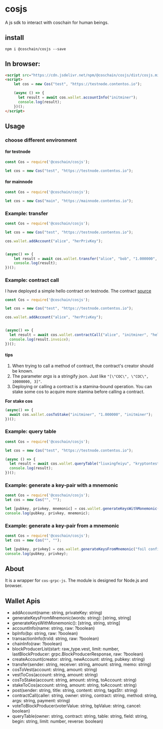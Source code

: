 # cosjs

A js sdk to interact with coschain for human beings.

## install

```shell
npm i @coschain/cosjs --save
```

## In browser:

```html
<script src="https://cdn.jsdelivr.net/npm/@coschain/cosjs/dist/cosjs.min.js"></script>
<script>
    let cos = new Cos("test", "https://testnode.contentos.io");

    (async () => {
      let result = await cos.wallet.accountInfo("initminer");
      console.log(result);
    })();
</script>
```

## Usage

### choose different environment

#### for testnode

```js
const Cos = require('@coschain/cosjs');

let cos = new Cos("test", "https://testnode.contentos.io");
```

#### for mainnode

```js
const Cos = require('@coschain/cosjs');

let cos = new Cos("main", "https://mainnode.contentos.io");
```

### Example: transfer

```js
const Cos = require('@coschain/cosjs');

let cos = new Cos("test", "https://testnode.contentos.io");

cos.wallet.addAccount("alice", "herPrivKey");


(async() => {
    let result = await cos.wallet.transfer("alice", "bob", "1.000000", "memo");
    console.log(result);
})();
```

### Example: contract call

I have deployed a simple hello contract on testnode. The contract [source](https://github.com/coschain/wasm-compiler/blob/master/contracts/hello/hello.cpp)


```js
const Cos = require('@coschain/cosjs');

let cos = new Cos("test", "https://testnode.contentos.io");

cos.wallet.addAccount("alice", "herPrivKey");


(async() => {
  let result = await cos.wallet.contractCall("alice", "initminer", "hello", "greet", "[]", "0.000000");
  console.log(result.invoice);
})();
```

#### tips

1. When trying to call a method of contract, the contract's creator should be known.
2. The parameter *args* is a stringify json. Just like `"[\"COC\", \"COC\", 10000000, 3]"`.
3. Deploying or calling a contract is a stamina-bound operation. You can stake some cos to acquire more stamina before calling a contract.

**For stake cos**

```js
(async() => {
  await cos.wallet.cosToStake("initminer", "1.000000", "initminer");
})();
```

### Example: query table

```js
const Cos = require('@coschain/cosjs');

let cos = new Cos("test", "https://testnode.contentos.io");

(async () => {
  let result = await cos.wallet.queryTable("liuxingfeiyu", "kryptontest", "arenas", "creator", '', 30, false);
  console.log(result);
})();
```

### Example: generate a key-pair with a mnemonic

```js
const Cos = require('@coschain/cosjs');
let cos = new Cos("", "");

let [pubkey, privkey, mnemonic] = cos.wallet.generateKeysWithMonemonic();
console.log(pubkey, privkey, mnemonic);
```

### Example: generate a key-pair from a mnemonic

```js
const Cos = require('@coschain/cosjs');
let cos = new Cos("", "");

let [pubkey, privkey] = cos.wallet.generateKeysFromMnemonic("foil confirm transfer resource use outer rack earth present lawsuit flock clay post unlock zoo muffin truck pretty across sibling wild next man fresh");
console.log(pubkey, privkey);
```

## About

It is a wrapper for `cos-grpc-js`.
The module is designed for Node.js and browser.

## Wallet Apis

* addAccount(name: string, privateKey: string)
* generateKeysFromMnemonic(words: string): [string, string]
* generateKeysWithMonemonic(): [string, string, string] 
* accountInfo(name: string, raw: ?boolean) 
* bpInfo(bp: string, raw: ?boolean)
* transactionInfo(trxId: string, raw: ?boolean)
* chainInfo(raw: ?boolean) 
* blockProducerList(start: raw_type.vest, limit: number, lastBlockProducer: grpc.BlockProducerResponse, raw: ?boolean) 
* createAccount(creator: string, newAccount: string, pubkey: string)
* transfer(sender: string, receiver: string, amount: string, memo: string)
* cosToVest(account: string, amount: string)
* vestToCos(account: string, amount: string)
* cosToStake(account: string, amount: string, toAccount: string)
* stakeToCos(account: string, amount: string, toAccount: string)
* post(sender: string, title: string, content: string, tagsStr: string)
* contractCall(caller: string, owner: string, contract: string, method: string, args: string, payment: string)
* voteToBlockProducer(voterValue: string, bpValue: string, cancel: boolean)
* queryTable(owner: string, contract: string, table: string, field: string, begin: string, limit: number, reverse: boolean)
